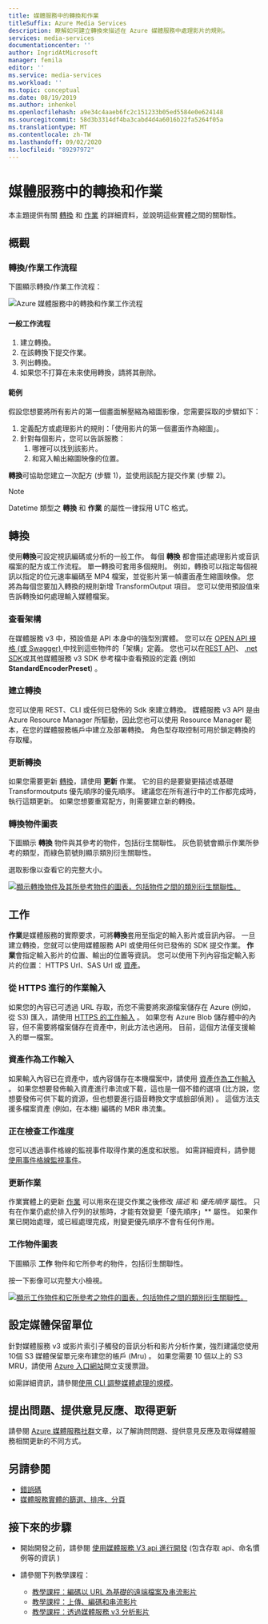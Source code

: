 ```yaml
---
title: 媒體服務中的轉換和作業
titleSuffix: Azure Media Services
description: 瞭解如何建立轉換來描述在 Azure 媒體服務中處理影片的規則。
services: media-services
documentationcenter: ''
author: IngridAtMicrosoft
manager: femila
editor: ''
ms.service: media-services
ms.workload: ''
ms.topic: conceptual
ms.date: 08/19/2019
ms.author: inhenkel
ms.openlocfilehash: a9e34c4aaeb6fc2c151233b05ed5584e0e624148
ms.sourcegitcommit: 58d3b3314df4ba3cabd4d4a6016b22fa5264f05a
ms.translationtype: MT
ms.contentlocale: zh-TW
ms.lasthandoff: 09/02/2020
ms.locfileid: "89297972"
---
```

# <a name="transforms-and-jobs-in-media-services"></a>媒體服務中的轉換和作業

本主題提供有關 [轉換](/rest/api/media/transforms) 和 [作業](/rest/api/media/jobs) 的詳細資料，並說明這些實體之間的關聯性。

## <a name="overview"></a>概觀

### <a name="transformsjobs-workflow"></a>轉換/作業工作流程

下圖顯示轉換/作業工作流程：

![Azure 媒體服務中的轉換和作業工作流程](./media/encoding/transforms-jobs.png)

#### <a name="typical-workflow"></a>一般工作流程

1. 建立轉換。
2. 在該轉換下提交作業。
3. 列出轉換。
4. 如果您不打算在未來使用轉換，請將其刪除。

#### <a name="example"></a>範例

假設您想要將所有影片的第一個畫面解壓縮為縮圖影像，您需要採取的步驟如下：

1. 定義配方或處理影片的規則：「使用影片的第一個畫面作為縮圖」。
2. 針對每個影片，您可以告訴服務：
    1. 哪裡可以找到該影片。
    2. 和寫入輸出縮圖映像的位置。

**轉換**可協助您建立一次配方 (步驟 1)，並使用該配方提交作業 (步驟 2)。

> [!NOTE]
> Datetime 類型之 **轉換** 和 **作業** 的屬性一律採用 UTC 格式。

## <a name="transforms"></a>轉換

使用**轉換**可設定視訊編碼或分析的一般工作。 每個 **轉換** 都會描述處理影片或音訊檔案的配方或工作流程。 單一轉換可套用多個規則。 例如，轉換可以指定每個視訊以指定的位元速率編碼至 MP4 檔案，並從影片第一幀畫面產生縮圖映像。 您將為每個您要加入轉換的規則新增 TransformOutput 項目。 您可以使用預設值來告訴轉換如何處理輸入媒體檔案。

### <a name="viewing-schema"></a>查看架構

在媒體服務 v3 中，預設值是 API 本身中的強型別實體。 您可以在 [OPEN API 規格 (或 Swagger) ](https://github.com/Azure/azure-rest-api-specs/tree/master/specification/mediaservices/resource-manager/Microsoft.Media/stable/2018-07-01)中找到這些物件的「架構」定義。 您也可以在[REST API](/rest/api/media/transforms/createorupdate#standardencoderpreset)、 [.net SDK](/dotnet/api/microsoft.azure.management.media.models.standardencoderpreset?view=azure-dotnet)或其他媒體服務 v3 SDK 參考檔中查看預設的定義 (例如**StandardEncoderPreset**) 。

### <a name="creating-transforms"></a>建立轉換

您可以使用 REST、CLI 或任何已發佈的 Sdk 來建立轉換。 媒體服務 v3 API 是由 Azure Resource Manager 所驅動，因此您也可以使用 Resource Manager 範本，在您的媒體服務帳戶中建立及部署轉換。 角色型存取控制可用於鎖定轉換的存取權。

### <a name="updating-transforms"></a>更新轉換

如果您需要更新 [轉換](/rest/api/media/transforms)，請使用 **更新** 作業。 它的目的是要變更描述或基礎 Transformoutputs 優先順序的優先順序。 建議您在所有進行中的工作都完成時，執行這類更新。 如果您想要重寫配方，則需要建立新的轉換。

### <a name="transform-object-diagram"></a>轉換物件圖表

下圖顯示 **轉換** 物件與其參考的物件，包括衍生關聯性。 灰色箭號會顯示作業所參考的類型，而綠色箭號則顯示類別衍生關聯性。

選取影像以查看它的完整大小。  

[![顯示轉換物件及其所參考物件的圖表，包括物件之間的類別衍生關聯性。](./media/api-diagrams/transform-small.png)](./media/api-diagrams/transform-large.png#lightbox)

## <a name="jobs"></a>工作

**作業**是媒體服務的實際要求，可將**轉換**套用至指定的輸入影片或音訊內容。 一旦建立轉換，您就可以使用媒體服務 API 或使用任何已發佈的 SDK 提交作業。 **作業**會指定輸入影片的位置、輸出的位置等資訊。 您可以使用下列內容指定輸入影片的位置： HTTPS Url、SAS Url 或 [資產](/rest/api/media/assets)。  

### <a name="job-input-from-https"></a>從 HTTPS 進行的作業輸入

如果您的內容已可透過 URL 存取，而您不需要將來源檔案儲存在 Azure (例如，從 S3) 匯入，請使用 [HTTPS 的工作輸入](job-input-from-http-how-to.md) 。 如果您有 Azure Blob 儲存體中的內容，但不需要將檔案儲存在資產中，則此方法也適用。 目前，這個方法僅支援輸入的單一檔案。

### <a name="asset-as-job-input"></a>資產作為工作輸入

如果輸入內容已在資產中，或內容儲存在本機檔案中，請使用 [資產作為工作輸入](job-input-from-local-file-how-to.md) 。 如果您想要發佈輸入資產進行串流或下載，這也是一個不錯的選項 (比方說，您想要發佈可供下載的資源，但也想要進行語音轉換文字或臉部偵測) 。 這個方法支援多檔案資產 (例如，在本機) 編碼的 MBR 串流集。

### <a name="checking-job-progress"></a>正在檢查工作進度

您可以透過事件格線的監視事件取得作業的進度和狀態。 如需詳細資料，請參閱[使用事件格線監視事件](job-state-events-cli-how-to.md)。

### <a name="updating-jobs"></a>更新作業

作業實體上的更新 [作業](/rest/api/media/jobs) 可以用來在提交作業之後修改 *描述* 和 *優先順序* 屬性。 只有在作業仍處於排入佇列的狀態時，才能有效變更「優先順序」** 屬性。 如果作業已開始處理，或已經處理完成，則變更優先順序不會有任何作用。

### <a name="job-object-diagram"></a>工作物件圖表

下圖顯示 **工作** 物件和它所參考的物件，包括衍生關聯性。

按一下影像可以完整大小檢視。  

[![顯示工作物件和它所參考之物件的圖表，包括物件之間的類別衍生關聯性。](./media/api-diagrams/job-small.png)](./media/api-diagrams/job-large.png#lightbox)

## <a name="configure-media-reserved-units"></a>設定媒體保留單位

針對媒體服務 v3 或影片索引子觸發的音訊分析和影片分析作業，強烈建議您使用10個 S3 媒體保留單元來布建您的帳戶 (Mru) 。 如果您需要 10 個以上的 S3 MRU，請使用 [Azure 入口網站](https://portal.azure.com/)開立支援票證。

如需詳細資訊，請參閱[使用 CLI 調整媒體處理的規模](media-reserved-units-cli-how-to.md)。

## <a name="ask-questions-give-feedback-get-updates"></a>提出問題、提供意見反應、取得更新

請參閱 [Azure 媒體服務社群](media-services-community.md)文章，以了解詢問問題、提供意見反應及取得媒體服務相關更新的不同方式。

## <a name="see-also"></a>另請參閱

* [錯誤碼](/rest/api/media/jobs/get#joberrorcode)
* [媒體服務實體的篩選、排序、分頁](entities-overview.md)

## <a name="next-steps"></a>接下來的步驟

- 開始開發之前，請參閱 [使用媒體服務 V3 api 進行開發](media-services-apis-overview.md) (包含存取 api、命名慣例等的資訊 ) 
- 請參閱下列教學課程：

    - [教學課程：編碼以 URL 為基礎的遠端檔案及串流影片](stream-files-tutorial-with-rest.md)
    - [教學課程：上傳、編碼和串流影片](stream-files-tutorial-with-api.md)
    - [教學課程：透過媒體服務 v3 分析影片](analyze-videos-tutorial-with-api.md)
